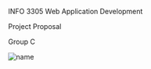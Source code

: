 INFO 3305 Web Application Development


Project Proposal

Group C

![name](https://user-images.githubusercontent.com/75902424/147711121-cdccbb74-0cc1-4332-b4dc-efc9d856ac43.JPG)


